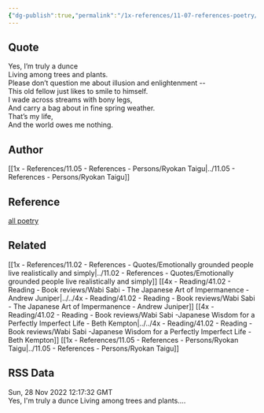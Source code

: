```yaml
---
{"dg-publish":true,"permalink":"/1x-references/11-07-references-poetry/yes-im-truly-a-dunce-ryokan-taigu/","title":"Yes im truly a dunce - Ryokan Taigu"}
---
```



## Quote
Yes, I’m truly a dunce  
Living among trees and plants.  
Please don’t question me about illusion and enlightenment --  
This old fellow just likes to smile to himself.  
I wade across streams with bony legs,  
And carry a bag about in fine spring weather.  
That’s my life,  
And the world owes me nothing.

## Author
[[1x - References/11.05 - References - Persons/Ryokan Taigu\|../11.05 - References - Persons/Ryokan Taigu]]

## Reference
[all poetry](https://allpoetry.com/Yes-Im-Truly-A-Dunce-)

## Related
[[1x - References/11.02 - References - Quotes/Emotionally grounded people live realistically and simply\|../11.02 - References - Quotes/Emotionally grounded people live realistically and simply]]
[[4x - Reading/41.02 - Reading - Book reviews/Wabi Sabi - The Japanese Art of Impermanence - Andrew Juniper\|../../4x - Reading/41.02 - Reading - Book reviews/Wabi Sabi - The Japanese Art of Impermanence - Andrew Juniper]]
[[4x - Reading/41.02 - Reading - Book reviews/Wabi Sabi -Japanese Wisdom for a Perfectly Imperfect Life - Beth Kempton\|../../4x - Reading/41.02 - Reading - Book reviews/Wabi Sabi -Japanese Wisdom for a Perfectly Imperfect Life - Beth Kempton]]
[[1x - References/11.05 - References - Persons/Ryokan Taigu\|../11.05 - References - Persons/Ryokan Taigu]]

## RSS Data
<div class='date'>Sun, 28 Nov 2022 12:17:32 GMT</div>
<div class='description'>Yes, I'm truly a dunce
Living among trees and plants....
</div>
